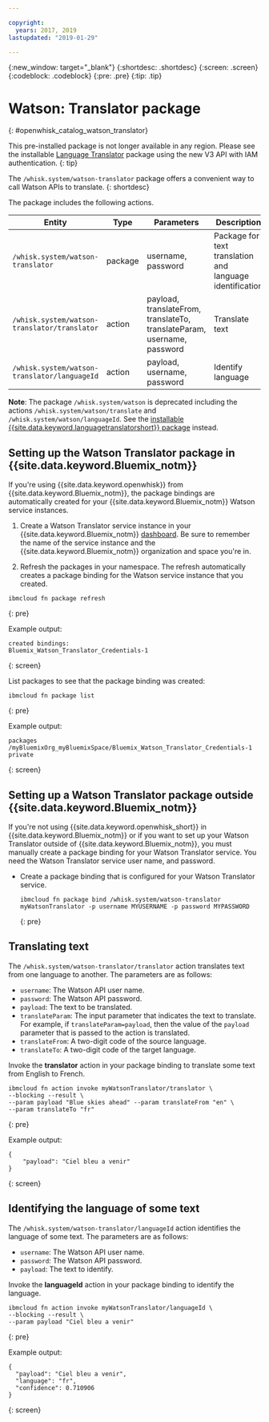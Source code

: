 ```yaml
---

copyright:
  years: 2017, 2019
lastupdated: "2019-01-29"

---
```


{:new_window: target="_blank"}
{:shortdesc: .shortdesc}
{:screen: .screen}
{:codeblock: .codeblock}
{:pre: .pre}
{:tip: .tip}

# Watson: Translator package
{: #openwhisk_catalog_watson_translator}

This pre-installed package is not longer available in any region. Please see the installable [Language Translator](./ow_watson_language_translator.html) package using the new V3 API with IAM authentication. 
{: tip}

The `/whisk.system/watson-translator` package offers a convenient way to call Watson APIs to translate.
{: shortdesc}

The package includes the following actions.

| Entity | Type | Parameters | Description |
| --- | --- | --- | --- |
| `/whisk.system/watson-translator` | package | username, password | Package for text translation and language identification  |
| `/whisk.system/watson-translator/translator` | action | payload, translateFrom, translateTo, translateParam, username, password | Translate text |
| `/whisk.system/watson-translator/languageId` | action | payload, username, password | Identify language |

**Note**: The package `/whisk.system/watson` is deprecated including the actions `/whisk.system/watson/translate` and `/whisk.system/watson/languageId`. See the [installable {{site.data.keyword.languagetranslatorshort}} package](ow_watson_language_translator.html) instead.

## Setting up the Watson Translator package in {{site.data.keyword.Bluemix_notm}}

If you're using {{site.data.keyword.openwhisk}} from {{site.data.keyword.Bluemix_notm}}, the package bindings are automatically created for your {{site.data.keyword.Bluemix_notm}} Watson service instances.

1. Create a Watson Translator service instance in your {{site.data.keyword.Bluemix_notm}} [dashboard](http://console.bluemix.net). Be sure to remember the name of the service instance and the {{site.data.keyword.Bluemix_notm}} organization and space you're in.

2. Refresh the packages in your namespace. The refresh automatically creates a package binding for the Watson service instance that you created.
  ```
  ibmcloud fn package refresh
  ```
  {: pre}

  Example output:
  ```
  created bindings:
  Bluemix_Watson_Translator_Credentials-1
  ```
  {: screen}

  List packages to see that the package binding was created:
  ```
  ibmcloud fn package list
  ```
  {: pre}

  Example output:
  ```
  packages
  /myBluemixOrg_myBluemixSpace/Bluemix_Watson_Translator_Credentials-1 private
  ```
  {: screen}

## Setting up a Watson Translator package outside {{site.data.keyword.Bluemix_notm}}

If you're not using {{site.data.keyword.openwhisk_short}} in {{site.data.keyword.Bluemix_notm}} or if you want to set up your Watson Translator outside of {{site.data.keyword.Bluemix_notm}}, you must manually create a package binding for your Watson Translator service. You need the Watson Translator service user name, and password.

- Create a package binding that is configured for your Watson Translator service.
  ```
  ibmcloud fn package bind /whisk.system/watson-translator myWatsonTranslator -p username MYUSERNAME -p password MYPASSWORD
  ```
  {: pre}

## Translating text

The `/whisk.system/watson-translator/translator` action translates text from one language to another. The parameters are as follows:

- `username`: The Watson API user name.
- `password`: The Watson API password.
- `payload`: The text to be translated.
- `translateParam`: The input parameter that indicates the text to translate. For example, if `translateParam=payload`, then the value of the `payload` parameter that is passed to the action is translated.
- `translateFrom`: A two-digit code of the source language.
- `translateTo`: A two-digit code of the target language.

Invoke the **translator** action in your package binding to translate some text from English to French.
```
ibmcloud fn action invoke myWatsonTranslator/translator \
--blocking --result \
--param payload "Blue skies ahead" --param translateFrom "en" \
--param translateTo "fr"
```
{: pre}

Example output:
```
{
    "payload": "Ciel bleu a venir"
}
```
{: screen}

## Identifying the language of some text

The `/whisk.system/watson-translator/languageId` action identifies the language of some text. The parameters are as follows:

- `username`: The Watson API user name.
- `password`: The Watson API password.
- `payload`: The text to identify.

Invoke the **languageId** action in your package binding to identify the language.
```
ibmcloud fn action invoke myWatsonTranslator/languageId \
--blocking --result \
--param payload "Ciel bleu a venir"
```
{: pre}

Example output:
```
{
  "payload": "Ciel bleu a venir",
  "language": "fr",
  "confidence": 0.710906
}
```
{: screen}
